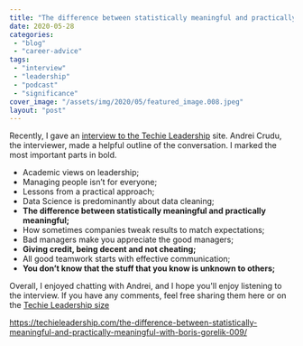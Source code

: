 ```yaml
---
title: "The difference between statistically meaningful and practically meaningful. An interview with me"
date: 2020-05-28
categories: 
 - "blog"
 - "career-advice"
tags: 
 - "interview"
 - "leadership"
 - "podcast"
 - "significance"
cover_image: "/assets/img/2020/05/featured_image.008.jpeg"
layout: "post"
---
```


Recently, I gave an [interview to the Techie Leadership](https://techieleadership.com/the-difference-between-statistically-meaningful-and-practically-meaningful-with-boris-gorelik-009/) site. Andrei Crudu, the interviewer, made a helpful outline of the conversation. I marked the most important parts in bold.

* Academic views on leadership;
* Managing people isn’t for everyone;
* Lessons from a practical approach;
* Data Science is predominantly about data cleaning;
* **The difference between statistically meaningful and practically meaningful;**
* How sometimes companies tweak results to match expectations;
* Bad managers make you appreciate the good managers;
* **Giving credit, being decent and not cheating;**
* All good teamwork starts with effective communication;
* **You don’t know that the stuff that you know is unknown to others;**


Overall, I enjoyed chatting with Andrei, and I hope you'll enjoy listening to the interview. If you have any comments, feel free sharing them here or on the [Techie Leadership size](https://techieleadership.com/the-difference-between-statistically-meaningful-and-practically-meaningful-with-boris-gorelik-009/)


<https://techieleadership.com/the-difference-between-statistically-meaningful-and-practically-meaningful-with-boris-gorelik-009/>
